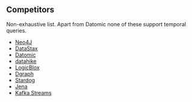 ## Competitors

Non-exhaustive list. Apart from Datomic none of these support temporal
queries.

+ [Neo4J](https://en.wikipedia.org/wiki/Neo4j)
+ [DataStax](https://en.wikipedia.org/wiki/DataStax)
+ [Datomic](https://www.datomic.com/)
+ [datahike](https://github.com/replikativ/datahike)
+ [LogicBlox](http://www.logicblox.com/)
+ [Dgraph](https://github.com/dgraph-io/dgraph)
+ [Stardog](https://www.stardog.com/)
+ [Jena](https://jena.apache.org/)
+ [Kafka Streams](https://kafka.apache.org/documentation/streams/)
